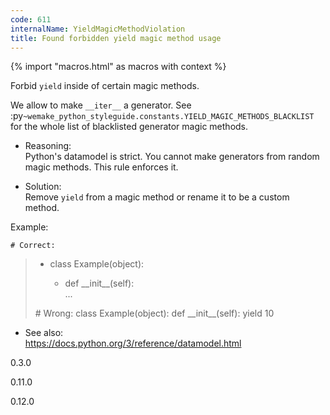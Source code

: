 ```yaml
---
code: 611
internalName: YieldMagicMethodViolation
title: Found forbidden yield magic method usage
---
```


{% import "macros.html" as macros with context %}

Forbid `yield` inside of certain magic methods.

We allow to make `__iter__` a generator. See
:py`~wemake_python_styleguide.constants.YIELD_MAGIC_METHODS_BLACKLIST`
for the whole list of blacklisted generator magic methods.

  - Reasoning:  
    Python's datamodel is strict. You cannot make generators from random
    magic methods. This rule enforces it.

  - Solution:  
    Remove `yield` from a magic method or rename it to be a custom
    method.

Example:

    # Correct:

>   - class Example(object):
>     
>       - def \_\_init\_\_(self):  
>         ...
> 
> \# Wrong: class Example(object): def \_\_init\_\_(self): yield 10

  - See also:  
    <https://docs.python.org/3/reference/datamodel.html>

<div class="versionadded">

0.3.0

</div>

<div class="versionchanged">

0.11.0

</div>

<div class="versionchanged">

0.12.0

</div>